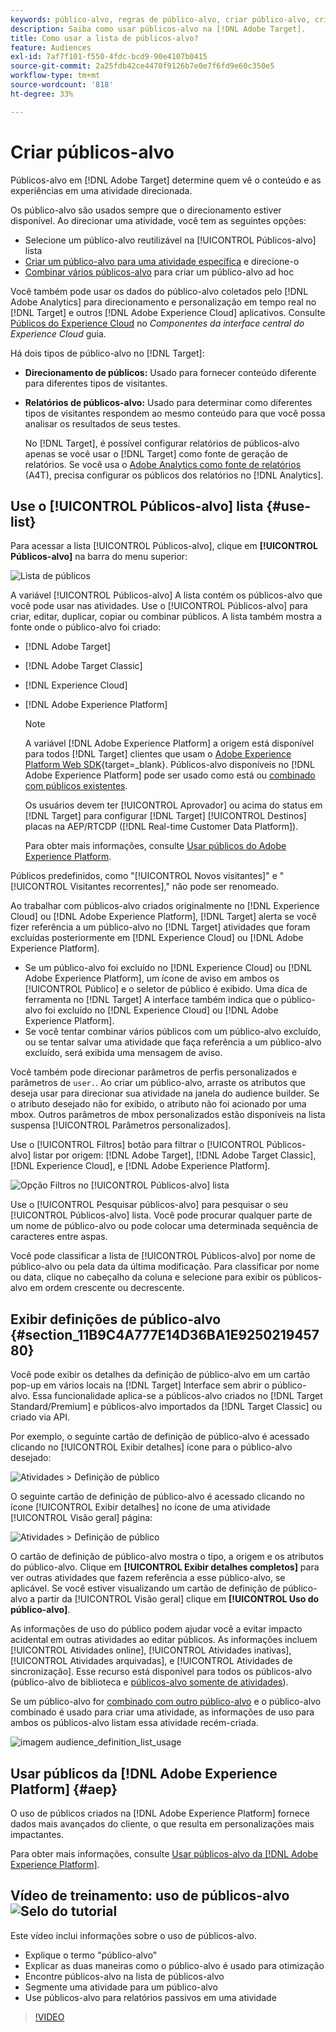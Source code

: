 ```yaml
---
keywords: público-alvo, regras de público-alvo, criar público-alvo, criação de público-alvo, direcionamento de público-alvo, geração de relatório de público-alvo, relatar público-alvo, segmento, parâmetros de perfil personalizado, definição de público-alvo, lista de público-alvo
description: Saiba como usar públicos-alvo na [!DNL Adobe Target].
title: Como usar a lista de públicos-alvo?
feature: Audiences
exl-id: 7af7f101-f550-4fdc-bcd9-90e4107b0415
source-git-commit: 2a25fdb42ce4470f9126b7e0e7f6fd9e60c350e5
workflow-type: tm+mt
source-wordcount: '818'
ht-degree: 33%

---
```


# Criar públicos-alvo

Públicos-alvo em [!DNL Adobe Target] determine quem vê o conteúdo e as experiências em uma atividade direcionada.

Os público-alvo são usados sempre que o direcionamento estiver disponível. Ao direcionar uma atividade, você tem as seguintes opções:

* Selecione um público-alvo reutilizável na [!UICONTROL Públicos-alvo] lista
* [Criar um público-alvo para uma atividade específica](/help/main/c-target/creating-activity-only-audience.md) e direcione-o
* [Combinar vários públicos-alvo](/help/main/c-target/combining-multiple-audiences.md#concept_A7386F1EA4394BD2AB72399C225981E5) para criar um público-alvo ad hoc

Você também pode usar os dados do público-alvo coletados pelo [!DNL Adobe Analytics] para direcionamento e personalização em tempo real no [!DNL Target] e outros [!DNL Adobe Experience Cloud] aplicativos. Consulte [Públicos do Experience Cloud](https://experienceleague.adobe.com/docs/core-services/interface/audiences/audience-library.html?lang=pt-BR) no *Componentes da interface central do Experience Cloud* guia.

Há dois tipos de público-alvo no [!DNL Target]:

* **Direcionamento de públicos:** Usado para fornecer conteúdo diferente para diferentes tipos de visitantes.
* **Relatórios de públicos-alvo:** Usado para determinar como diferentes tipos de visitantes respondem ao mesmo conteúdo para que você possa analisar os resultados de seus testes.

   No [!DNL Target], é possível configurar relatórios de públicos-alvo apenas se você usar o [!DNL Target] como fonte de geração de relatórios. Se você usa o [ Adobe Analytics como fonte de relatórios](/help/main/c-integrating-target-with-mac/a4t/a4t.md) (A4T), precisa configurar os públicos dos relatórios no [!DNL Analytics].

## Use o [!UICONTROL Públicos-alvo] lista {#use-list}

Para acessar a lista [!UICONTROL Públicos-alvo], clique em **[!UICONTROL Públicos-alvo]** na barra do menu superior:

![Lista de públicos](assets/audiences_list.png)

A variável [!UICONTROL Públicos-alvo] A lista contém os públicos-alvo que você pode usar nas atividades. Use o [!UICONTROL Públicos-alvo] para criar, editar, duplicar, copiar ou combinar públicos. A lista também mostra a fonte onde o público-alvo foi criado:

* [!DNL Adobe Target]
* [!DNL Adobe Target Classic]
* [!DNL Experience Cloud]
* [!DNL Adobe Experience Platform]

   >[!NOTE]
   >
   >A variável [!DNL Adobe Experience Platform] a origem está disponível para todos [!DNL Target] clientes que usam o [Adobe Experience Platform Web SDK](https://experienceleague.corp.adobe.com/docs/target-dev/developer/client-side/aep-web-sdk.html?lang=pt-BR){target=_blank}. Públicos-alvo disponíveis no [!DNL Adobe Experience Platform] pode ser usado como está ou [combinado com públicos existentes](/help/main/c-target/combining-multiple-audiences.md).
   >
   >Os usuários devem ter [!UICONTROL Aprovador] ou acima do status em [!DNL Target] para configurar [!DNL Target] [!UICONTROL Destinos] placas na AEP/RTCDP ([!DNL Real-time Customer Data Platform]).
   >
   >Para obter mais informações, consulte [Usar públicos do Adobe Experience Platform](#aep).

Públicos predefinidos, como &quot;[!UICONTROL Novos visitantes]&quot; e &quot;[!UICONTROL Visitantes recorrentes],&quot; não pode ser renomeado.

Ao trabalhar com públicos-alvo criados originalmente no [!DNL Experience Cloud] ou [!DNL Adobe Experience Platform], [!DNL Target] alerta se você fizer referência a um público-alvo no [!DNL Target] atividades que foram excluídas posteriormente em [!DNL Experience Cloud] ou [!DNL Adobe Experience Platform].

* Se um público-alvo foi excluído no [!DNL Experience Cloud] ou [!DNL Adobe Experience Platform], um ícone de aviso em ambos os [!UICONTROL Público] e o seletor de público é exibido. Uma dica de ferramenta no [!DNL Target] A interface também indica que o público-alvo foi excluído no [!DNL Experience Cloud] ou [!DNL Adobe Experience Platform].
* Se você tentar combinar vários públicos com um público-alvo excluído, ou se tentar salvar uma atividade que faça referência a um público-alvo excluído, será exibida uma mensagem de aviso.

Você também pode direcionar parâmetros de perfis personalizados e parâmetros de `user.`. Ao criar um público-alvo, arraste os atributos que deseja usar para direcionar sua atividade na janela do audience builder. Se o atributo desejado não for exibido, o atributo não foi acionado por uma mbox. Outros parâmetros de mbox personalizados estão disponíveis na lista suspensa [!UICONTROL Parâmetros personalizados].

Use o [!UICONTROL Filtros] botão para filtrar o [!UICONTROL Públicos-alvo] listar por origem: [!DNL Adobe Target], [!DNL Adobe Target Classic], [!DNL Experience Cloud], e [!DNL Adobe Experience Platform].

![Opção Filtros no [!UICONTROL Públicos-alvo] lista](assets/filters.png)

Use o [!UICONTROL Pesquisar públicos-alvo] para pesquisar o seu [!UICONTROL Públicos-alvo] lista. Você pode procurar qualquer parte de um nome de público-alvo ou pode colocar uma determinada sequência de caracteres entre aspas.

Você pode classificar a lista de [!UICONTROL Públicos-alvo] por nome de público-alvo ou pela data da última modificação. Para classificar por nome ou data, clique no cabeçalho da coluna e selecione para exibir os públicos-alvo em ordem crescente ou decrescente.

## Exibir definições de público-alvo {#section_11B9C4A777E14D36BA1E925021945780}

Você pode exibir os detalhes da definição de público-alvo em um cartão pop-up em vários locais na [!DNL Target] Interface sem abrir o público-alvo. Essa funcionalidade aplica-se a públicos-alvo criados no [!DNL Target Standard/Premium] e públicos-alvo importados da [!DNL Target Classic] ou criado via API.

Por exemplo, o seguinte cartão de definição de público-alvo é acessado clicando no [!UICONTROL Exibir detalhes] ícone para o público-alvo desejado:

![Atividades > Definição de público](assets/audience_definition_list.png)

O seguinte cartão de definição de público-alvo é acessado clicando no ícone [!UICONTROL Exibir detalhes] no ícone de uma atividade [!UICONTROL Visão geral] página:

![Atividades > Definição de público](assets/view-details-activity-overview.png)

O cartão de definição de público-alvo mostra o tipo, a origem e os atributos do público-alvo. Clique em **[!UICONTROL Exibir detalhes completos]** para ver outras atividades que fazem referência a esse público-alvo, se aplicável. Se você estiver visualizando um cartão de definição de público-alvo a partir da [!UICONTROL Visão geral] clique em **[!UICONTROL Uso do público-alvo]**.

As informações de uso do público podem ajudar você a evitar impacto acidental em outras atividades ao editar públicos. As informações incluem [!UICONTROL Atividades online], [!UICONTROL Atividades inativas], [!UICONTROL Atividades arquivadas], e [!UICONTROL Atividades de sincronização]. Esse recurso está disponível para todos os públicos-alvo (público-alvo de biblioteca e  [públicos-alvo somente de atividades](/help/main/c-target/creating-activity-only-audience.md#concept_A6BADCF530ED4AE1852E677FEBE68483)).

Se um público-alvo for [combinado com outro público-alvo](/help/main/c-target/combining-multiple-audiences.md) e o público-alvo combinado é usado para criar uma atividade, as informações de uso para ambos os públicos-alvo listam essa atividade recém-criada.

![imagem audience_definition_list_usage](assets/audience_definition_list_usage.png)

<!--The following audience definition card is for an audience imported from the Adobe Experience Cloud. In this instance, the audience was imported from Adobe Audience Manager (AAM).

![Usage tab on Audience Definition card](assets/audience_definition_mc.png)

The following details are available for these imported audience types:

| Audience Type | Details |
|--- |--- |
|Mobile audience|Marketing Name, Vendor, and Model.<br>The `matches | does not match` operator displays instead of `equals | does not equal`<br>![Imported Mobile Audience](/help/main/c-target/c-audiences/assets/imported_mobile_audience.png).|
|Visitor-behavior audience|**user.categoryAffinity:** `categoryAffinity` with `FAVORITE` parameter.<br>![Imported Category Affinity](/help/main/c-target/c-audiences/assets/imported_category_affinity.png)<br>**Monitoring:** Monitoring service equals true.<br>**No Monitoring Service:** Monitoring service equals false.<br>![Imported Monitoring](/help/main/c-target/c-audiences/assets/imported_monitoring.png)|
|Audiences using the NOT operator|**Single Rule:** Target displays the audience in the format `[All Visitor AND [NOT [rule]`. Single NOT rule displays with AND with `AllVisitor` audience.<br>![Imported Not Audience](/help/main/c-target/c-audiences/assets/imported_not_audience.png)|

Keep the following points in mind as you work with imported audiences:

* Expression target audiences are no longer supported in Target Standard/Premium. 
* Target Standard/Premium does not support some deprecated audiences or has improved operators for ease of use. Because of this, the definition of an imported audience, although working as per definition, does not mean that same is now available for creation in the Standard/Premium interface. For example, Social Audiences are visible with their rules but Target Standard/Premium does not allow social audiences to be created.-->

## Usar públicos da [!DNL Adobe Experience Platform] {#aep}

O uso de públicos criados na [!DNL Adobe Experience Platform] fornece dados mais avançados do cliente, o que resulta em personalizações mais impactantes.

Para obter mais informações, consulte [Usar públicos-alvo da [!DNL Adobe Experience Platform]](/help/main/c-integrating-target-with-mac/integrating-with-rtcdp.md#aep).

## Vídeo de treinamento: uso de públicos-alvo ![Selo do tutorial](/help/main/assets/tutorial.png)

Este vídeo inclui informações sobre o uso de públicos-alvo.

* Explique o termo &quot;público-alvo&quot;
* Explicar as duas maneiras como o público-alvo é usado para otimização
* Encontre públicos-alvo na lista de públicos-alvo
* Segmente uma atividade para um público-alvo
* Use públicos-alvo para relatórios passivos em uma atividade

>[!VIDEO](https://video.tv.adobe.com/v/17398)
